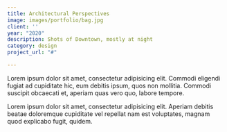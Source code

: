 ```yaml
---
title: Architectural Perspectives
image: images/portfolio/bag.jpg
client: ''
year: "2020"
description: Shots of Downtown, mostly at night
category: design
project_url: "#"

---
```

Lorem ipsum dolor sit amet, consectetur adipisicing elit. Commodi eligendi fugiat ad cupiditate hic, eum debitis ipsum, quos non mollitia. Commodi suscipit obcaecati et, aperiam quas vero quo, labore tempore.

Lorem ipsum dolor sit amet, consectetur adipisicing elit. Aperiam debitis beatae doloremque cupiditate vel repellat nam est voluptates, magnam quod explicabo fugit, quidem.